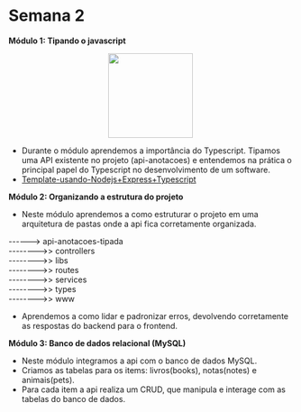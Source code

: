 # Semana 2

**Módulo 1: Tipando o javascript**
<p align="center"> 
    <img src="https://cdn.worldvectorlogo.com/logos/typescript-2.svg" width="150x">
</p>

- Durante o módulo aprendemos a importância do Typescript. Tipamos uma API existente no projeto (api-anotacoes) e entendemos na prática o principal papel do Typescript no desenvolvimento  de um software.
- [Template-usando-Nodejs+Express+Typescript](https://github.com/fabiotindin/template-node-ts.git)

**Módulo 2: Organizando a estrutura do projeto**

- Neste módulo aprendemos a como estruturar o projeto em uma arquitetura de pastas onde a api fica corretamente organizada.

------> api-anotacoes-tipada <br>
-------->> controllers <br>
-------->> libs <br>
-------->> routes <br>
-------->> services <br>
-------->> types <br>
-------->> www <br>

- Aprendemos a como lidar e padronizar erros, devolvendo corretamente as respostas do backend para o frontend.

**Módulo 3: Banco de dados relacional (MySQL)**

- Neste módulo integramos a api com o banco de dados MySQL.
- Criamos as tabelas para os items: livros(books), notas(notes) e animais(pets).
- Para cada item a api realiza um CRUD, que manipula e interage com as tabelas do banco de dados.